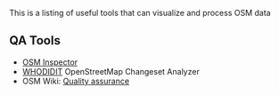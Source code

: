 This is a listing of useful tools that can visualize and process OSM data

## QA Tools
- [OSM Inspector](http://wiki.openstreetmap.org/wiki/OSM_Inspector) 
- [WHODIDIT](http://zverik.osm.rambler.ru/whodidit/) OpenStreetMap Changeset Analyzer
- OSM Wiki: [Quality assurance](http://wiki.openstreetmap.org/wiki/Quality_assurance)